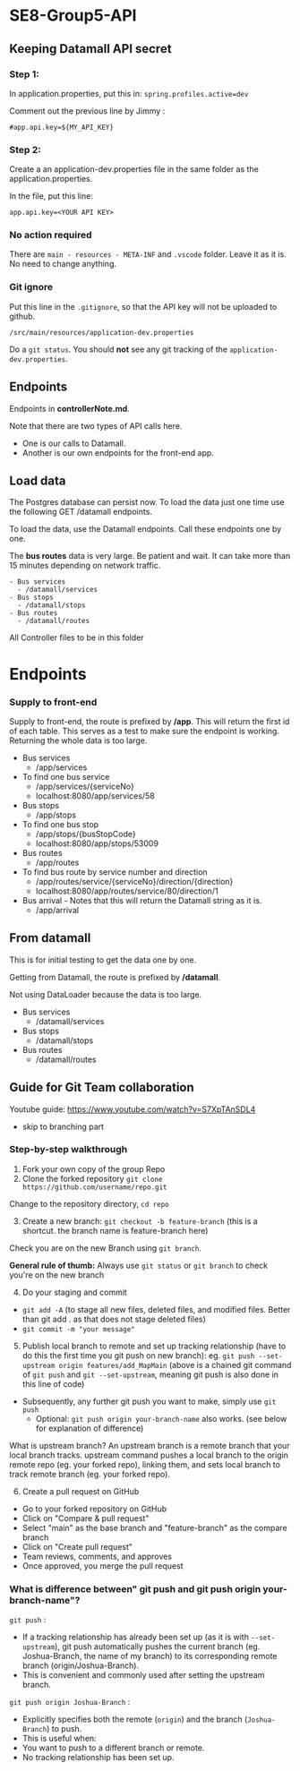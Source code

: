 # SE8-Group5-API

## Keeping Datamall API secret

### Step 1:

In application.properties, put this in:
  `spring.profiles.active=dev`

Comment out the previous line by Jimmy :

`#app.api.key=${MY_API_KEY}`

### Step 2:

Create a an application-dev.properties file in the same folder as the application.properties.

In the file, put this line:

`app.api.key=<YOUR API KEY>`

### No action required

There are `main - resources - META-INF` and `.vscode` folder. Leave it as it is. No need to change anything.

### Git ignore

Put this line in the `.gitignore`, so that the API key will not be uploaded to github.

`/src/main/resources/application-dev.properties`

Do a `git status`. You should **not** see any git tracking of the `application-dev.properties`.


## Endpoints

Endpoints in **controllerNote.md**.

Note that there are two types of API calls here.

- One is our calls to Datamall.
- Another is our own endpoints for the front-end app.


## Load data

The Postgres database can persist now. To load the data just one time use the following GET /datamall endpoints.

To load the data, use the Datamall endpoints. Call these endpoints one by one.

The **bus routes** data is very large. Be patient and wait. It can take more than 15 minutes depending on network traffic.

```
- Bus services
  - /datamall/services
- Bus stops
  - /datamall/stops
- Bus routes
  - /datamall/routes

```

All Controller files to be in this folder

# Endpoints

### Supply to front-end

Supply to front-end, the route is prefixed by **/app**. This will return the first id of each table. This serves as a test to make sure the endpoint is working. Returning the whole data is too large.

- Bus services
  - /app/services
- To find one bus service
  - /app/services/{serviceNo}
  - localhost:8080/app/services/58
- Bus stops
  - /app/stops
- To find one bus stop
  - /app/stops/{busStopCode}
  - localhost:8080/app/stops/53009
- Bus routes
  - /app/routes
- To find bus route by service number and direction
  - /app/routes/service/{serviceNo}/direction/{direction}
  - localhost:8080/app/routes/service/80/direction/1
- Bus arrival - Notes that this will return the Datamall string as it is.
  - /app/arrival


## From datamall

This is for initial testing to get the data one by one. 

Getting from Datamall, the route is prefixed by **/datamall**.

Not using DataLoader because the data is too large.

- Bus services
  - /datamall/services
- Bus stops
  - /datamall/stops
- Bus routes
  - /datamall/routes


## Guide for Git Team collaboration

Youtube guide: https://www.youtube.com/watch?v=S7XpTAnSDL4
- skip to branching part


### Step-by-step walkthrough

1. Fork your own copy of the group Repo
2. Clone the forked repository `git clone https://github.com/username/repo.git`

Change to the repository directory, `cd repo`


3. Create a new branch:
`git checkout -b feature-branch` (this is a shortcut. the branch name is feature-branch here)

  Check you are on the new Branch using `git branch`.

  **General rule of thumb:** Always use `git status` or `git branch` to check you're on the new branch

4. Do your staging and commit
  - `git add -A` (to stage all new files, deleted files, and modified files. Better than git add . as that does not stage deleted files)
  - `git commit -m "your message"`


5. Publish local branch to remote and set up tracking relationship (have to do this the first time you git push on new branch):
eg. `git push --set-upstream origin features/add_MapMain` 
(above is a chained git command of `git push` and `git --set-upstream`, meaning git push is also done in this line of code)

  - Subsequently, any further git push you want to make, simply use `git push`
    - Optional:  `git push origin your-branch-name` also works.  (see below for explanation of difference)


What is upstream branch?
An upstream branch is a remote branch that your local branch tracks. upstream command pushes a local branch to the origin remote repo (eg. your forked repo), linking them, and sets local branch to track remote branch (eg. your forked repo).


6. Create a pull request on GitHub
  - Go to your forked repository on GitHub 
  - Click on "Compare & pull request"
  - Select "main" as the base branch and "feature-branch" as the compare branch
  - Click on "Create pull request"
  - Team reviews, comments, and approves
  - Once approved, you merge the pull request 


### What is difference between" git push and  git push origin your-branch-name"?

`git push` :
- If a tracking relationship has already been set up (as it is with `--set-upstream`), git push automatically pushes the current branch (eg. Joshua-Branch, the name of my branch) to its corresponding remote branch (origin/Joshua-Branch).
- This is convenient and commonly used after setting the upstream branch.

`git push origin Joshua-Branch` :
- Explicitly specifies both the remote (`origin`) and the branch (`Joshua-Branch`) to push.
- This is useful when:
- You want to push to a different branch or remote.
- No tracking relationship has been set up. 
